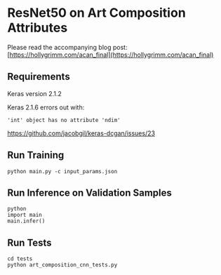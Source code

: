 # ResNet50 on Art Composition Attributes

Please read the accompanying blog post: [https://hollygrimm.com/acan_final](https://hollygrimm.com/acan_final)

## Requirements
Keras version 2.1.2

Keras 2.1.6 errors out with:
```
'int' object has no attribute 'ndim'
```
https://github.com/jacobgil/keras-dcgan/issues/23

## Run Training
```
python main.py -c input_params.json
```

## Run Inference on Validation Samples
```
python
import main
main.infer()
```

## Run Tests
```
cd tests
python art_composition_cnn_tests.py
```